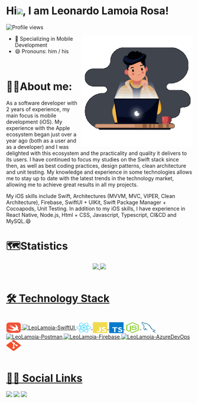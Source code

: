 

<h1 align="left">Hi<img src="https://images.emojiterra.com/google/noto-emoji/unicode-15/animated/1f44b.gif" width="30px">, I am Leonardo Lamoia Rosa!</h1> 

<p align="left"> <img src="https://komarev.com/ghpvc/?username=LeonardoLamoia&color=blueviolet" alt="Profile views" /> </p>
<img align="right" width="300em" height="300em" src="https://github.com/LeonardoLamoia/LeonardoLamoia/blob/main/animation_500_kv8i962g.gif"/>

- 🌱 Specializing in Mobile Development
- 😄 Pronouns: him / his
<br>

<h1>👨‍💻About me:</h1>

As a software developer with 2 years of experience, my main focus is mobile development (iOS). My experience with the Apple ecosystem began just over a year ago (both as a user and as a developer) and I was delighted with this ecosystem and the practicality and quality it delivers to its users. I have continued to focus my studies on the Swift stack since then, as well as best coding practices, design patterns, clean architecture and unit testing. My knowledge and experience in some technologies allows me to stay up to date with the latest trends in the technology market, allowing me to achieve great results in all my projects.

My iOS skills include Swift, Architectures (MVVM, MVC, VIPER, Clean Architecture), Firebase, SwiftUI + UIKit, Swift Package Manager + Cocoapods, Unit Testing. In addition to my iOS skills, I have experience in React Native, Node.js, Html + CSS, Javascript, Typescript, CI&CD and MySQL.😄

##

<h1>🗺️Statistics</h1>

<div align="center">
  <a href="https://github.com/LeonardoLamoiaRosa">
  <img height="180em" src="https://github-readme-stats.vercel.app/api?username=LeonardoLamoia&show_icons=true&theme=blue-green&include_all_commits=true&count_private=true"/>
  <img height="180em" src="https://github-readme-stats.vercel.app/api/top-langs/?username=LeonardoLamoia&layout=compact&langs_count=7&theme=blue-green"/>
</div>

  <br>

  <h1>🛠 Technology Stack</h1>

<div style="display: inline_block"><br>
  <img align="center" alt="LeoLamoia-Swift" height="30" width="40" src="https://raw.githubusercontent.com/devicons/devicon/master/icons/swift/swift-original.svg">
  <img align="center" alt="LeoLamoia-SwiftUI" height="40" width="40" src="https://github.com/LeonardoLamoia/Arquitetura-MVVM-C/blob/master/Arquitetura-MVVM/Source/Assets.xcassets/swift-ui.imageset/icons8-swiftui-96.png">
  <img align="center" alt="LeoLamoia-React" height="30" width="40" src="https://raw.githubusercontent.com/devicons/devicon/master/icons/react/react-original.svg">
  <img align="center" alt="LeoLamoia-Js" height="30" width="40" src="https://raw.githubusercontent.com/devicons/devicon/master/icons/javascript/javascript-plain.svg">
  <img align="center" alt="LeoLamoia-Ts" height="30" width="40" src="https://raw.githubusercontent.com/devicons/devicon/master/icons/typescript/typescript-plain.svg">
  <img align="center" alt="LeoLamoia-Node.js" height="30" width="40" src="https://raw.githubusercontent.com/devicons/devicon/master/icons/nodejs/nodejs-original.svg">
  <img align="center" alt="LeoLamoia-Mysql" height="30" width="40" src="https://raw.githubusercontent.com/devicons/devicon/master/icons/mysql/mysql-original.svg">
  <img align="center" alt="LeoLamoia-Postman" height="30" width="40" src="https://www.svgrepo.com/show/354202/postman-icon.svg">
  <img align="center" alt="LeoLamoia-Firebase" height="30" width="40" src="https://www.vectorlogo.zone/logos/firebase/firebase-icon.svg">
  <img align="center" alt="LeoLamoia-AzureDevOps" height="30" width="40" src="https://www.svgrepo.com/download/448271/azure-devops.svg">
<img align="center" alt="LeoLamoia-Git" height="30" width="40" src="https://raw.githubusercontent.com/devicons/devicon/master/icons/git/git-plain.svg">

</div>

<br>
 
  <h1>🧑🏻 Social Links</h1>
  
  
  
 <div> 
  <a href="https://www.instagram.com/leolamoia/" target="_blank"><img src="https://img.shields.io/badge/-Instagram-%23E4405F?style=for-the-badge&logo=instagram&logoColor=white" target="_blank"></a>
  <a href = "mailto:leonardotcinf@gmail.com"><img src="https://img.shields.io/badge/-Gmail-%23333?style=for-the-badge&logo=gmail&logoColor=white" target="_blank"></a>
  <a href="https://www.linkedin.com/in/leonardo-lam%C3%B3ia-rosa-/" target="_blank"><img src="https://img.shields.io/badge/-LinkedIn-%230077B5?style=for-the-badge&logo=linkedin&logoColor=white" target="_blank"></a>
</div>
                                                                                                                                                 
                                                                                                                                
